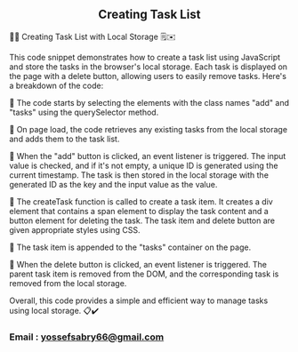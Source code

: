 <h2 align="center">Creating Task List</h2>

📝✨ Creating Task List with Local Storage 🗒️✉️

This code snippet demonstrates how to create a task list using JavaScript and store the tasks in the browser's local storage. Each task is displayed on the page with a delete button, allowing users to easily remove tasks. Here's a breakdown of the code:

🔸 The code starts by selecting the elements with the class names "add" and "tasks" using the querySelector method. 

🔸 On page load, the code retrieves any existing tasks from the local storage and adds them to the task list. 

🔸 When the "add" button is clicked, an event listener is triggered. The input value is checked, and if it's not empty, a unique ID is generated using the current timestamp. The task is then stored in the local storage with the 
generated ID as the key and the input value as the value. 

🔸 The createTask function is called to create a task item. It creates a div element that contains a span element to display the task content and a button element for deleting the task. The task item and delete button are given appropriate styles using CSS. 

🔸 The task item is appended to the "tasks" container on the page. 

🔸 When the delete button is clicked, an event listener is triggered. The parent task item is removed from the DOM, and the corresponding task is removed from the local storage.

Overall, this code provides a simple and efficient way to manage tasks using local storage. 📋✔️


### Email : yossefsabry66@gmail.com